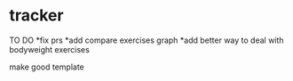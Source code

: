 # tracker
TO DO
*fix prs
*add compare exercises graph
*add better way to deal with bodyweight exercises

make good template
